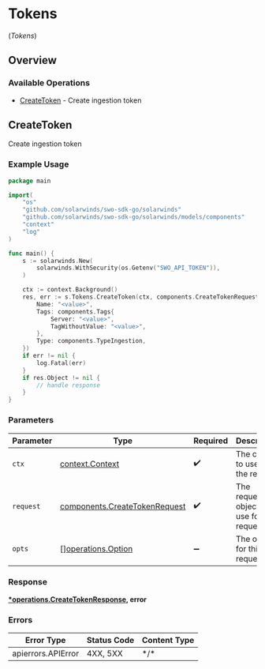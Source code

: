 # Tokens
(*Tokens*)

## Overview

### Available Operations

* [CreateToken](#createtoken) - Create ingestion token

## CreateToken

Create ingestion token

### Example Usage

```go
package main

import(
	"os"
	"github.com/solarwinds/swo-sdk-go/solarwinds"
	"github.com/solarwinds/swo-sdk-go/solarwinds/models/components"
	"context"
	"log"
)

func main() {
    s := solarwinds.New(
        solarwinds.WithSecurity(os.Getenv("SWO_API_TOKEN")),
    )

    ctx := context.Background()
    res, err := s.Tokens.CreateToken(ctx, components.CreateTokenRequest{
        Name: "<value>",
        Tags: components.Tags{
            Server: "<value>",
            TagWithoutValue: "<value>",
        },
        Type: components.TypeIngestion,
    })
    if err != nil {
        log.Fatal(err)
    }
    if res.Object != nil {
        // handle response
    }
}
```

### Parameters

| Parameter                                                                      | Type                                                                           | Required                                                                       | Description                                                                    |
| ------------------------------------------------------------------------------ | ------------------------------------------------------------------------------ | ------------------------------------------------------------------------------ | ------------------------------------------------------------------------------ |
| `ctx`                                                                          | [context.Context](https://pkg.go.dev/context#Context)                          | :heavy_check_mark:                                                             | The context to use for the request.                                            |
| `request`                                                                      | [components.CreateTokenRequest](../../models/components/createtokenrequest.md) | :heavy_check_mark:                                                             | The request object to use for the request.                                     |
| `opts`                                                                         | [][operations.Option](../../models/operations/option.md)                       | :heavy_minus_sign:                                                             | The options for this request.                                                  |

### Response

**[*operations.CreateTokenResponse](../../models/operations/createtokenresponse.md), error**

### Errors

| Error Type         | Status Code        | Content Type       |
| ------------------ | ------------------ | ------------------ |
| apierrors.APIError | 4XX, 5XX           | \*/\*              |
